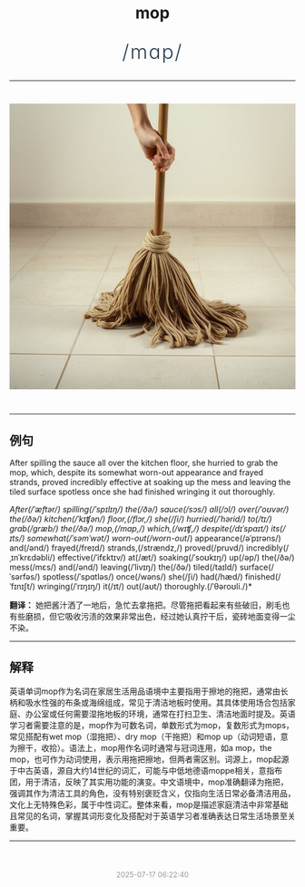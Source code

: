 <div align="center">

# mop

<div style="margin: 30px 0;">
<h1 style="font-size: 2.5em; font-weight: 300; letter-spacing: 2px; margin: 0; color: #2c3e50;">
/mɑp/
</h1>
</div>

</div>

---

<div align="center" style="margin: 40px 0;">

![mop](images/mop.png)

</div>

---

## 例句

After spilling the sauce all over the kitchen floor, she hurried to grab the mop, which, despite its somewhat worn-out appearance and frayed strands, proved incredibly effective at soaking up the mess and leaving the tiled surface spotless once she had finished wringing it out thoroughly.

*After(/ˈæftər/) spilling(/ˈspɪlɪŋ/) the(/ðə/) sauce(/sɔs/) all(/ɔl/) over(/ˈoʊvər/) the(/ðə/) kitchen(/ˈkɪʧən/) floor,(/flɔr,/) she(/ʃi/) hurried(/ˈhərid/) to(/tɪ/) grab(/græb/) the(/ðə/) mop,(/mɑp,/) which,(/wɪʧ,/) despite(/dɪˈspaɪt/) its(/ɪts/) somewhat(/ˈsəmˈwət/) worn-out(/worn-out*/) appearance(/əˈpɪrəns/) and(/ənd/) frayed(/freɪd/) strands,(/strændz,/) proved(/pruvd/) incredibly(/ˌɪnˈkrɛdəbli/) effective(/ˈifɛktɪv/) at(/æt/) soaking(/ˈsoʊkɪŋ/) up(/əp/) the(/ðə/) mess(/mɛs/) and(/ənd/) leaving(/ˈlivɪŋ/) the(/ðə/) tiled(/taɪld/) surface(/ˈsərfəs/) spotless(/ˈspɑtləs/) once(/wəns/) she(/ʃi/) had(/hæd/) finished(/ˈfɪnɪʃt/) wringing(/ˈrɪŋɪŋ/) it(/ɪt/) out(/aʊt/) thoroughly.(/ˈθəroʊli./)*

**翻译：** 她把酱汁洒了一地后，急忙去拿拖把。尽管拖把看起来有些破旧，刷毛也有些磨损，但它吸收污渍的效果非常出色，经过她认真拧干后，瓷砖地面变得一尘不染。

---

## 解释

英语单词mop作为名词在家居生活用品语境中主要指用于擦地的拖把，通常由长柄和吸水性强的布条或海绵组成，常见于清洁地板时使用。其具体使用场合包括家庭、办公室或任何需要湿拖地板的环境，通常在打扫卫生、清洁地面时提及。英语学习者需要注意的是，mop作为可数名词，单数形式为mop，复数形式为mops，常见搭配有wet mop（湿拖把）、dry mop（干拖把）和mop up（动词短语，意为擦干，收拾）。语法上，mop用作名词时通常与冠词连用，如a mop，the mop，也可作为动词使用，表示用拖把擦地，但两者需区别。词源上，mop起源于中古英语，源自大约14世纪的词汇，可能与中低地德语moppe相关，意指布团，用于清洁，反映了其实用功能的演变。中文语境中，mop准确翻译为拖把，强调其作为清洁工具的角色，没有特别褒贬含义，仅指向生活日常必备清洁用品，文化上无特殊色彩，属于中性词汇。整体来看，mop是描述家庭清洁中非常基础且常见的名词，掌握其词形变化及搭配对于英语学习者准确表达日常生活场景至关重要。


---

<div align="center" style="margin-top: 50px;">
<small style="color: #999; font-size: 0.9em;">2025-07-17 06:22:40</small>
</div>
